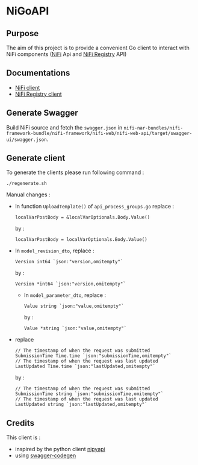 # NiGoAPI

## Purpose

The aim of this project is to provide a convenient Go client to interact with NiFi components ([NiFi](https://nifi.apache.org/) Api and [NiFi Registry](https://nifi.apache.org/registry.html) API)

## Documentations

- [NiFi client](pkg/registry/README.md)
- [NiFi Registry client](pkg/registry/README.md)

## Generate Swagger

Build NiFi source and fetch the `swagger.json` in `nifi-nar-bundles/nifi-framework-bundle/nifi-framework/nifi-web/nifi-web-api/target/swagger-ui/swagger.json`.

## Generate client

To generate the clients please run following command : 

```console
./regenerate.sh
```

Manual changes : 

- In function `UploadTemplate()` of `api_process_groups.go` replace :

  ```golang
  localVarPostBody = &localVarOptionals.Body.Value()
  ```
  
  by :
  
  ```golang
  localVarPostBody = localVarOptionals.Body.Value()
  ```  
  
- In `model_revision_dto`, replace : 

  ```golang
  Version int64 `json:"version,omitempty"`
  ```
  
  by :
  
  ```golang
  Version *int64 `json:"version,omitempty"`
  ```  
  
  - In `model_parameter_dto`, replace : 
  
    ```golang
    Value string `json:"value,omitempty"`
    ```
    
    by :
    
    ```golang
    Value *string `json:"value,omitempty"`
    ``` 
  
- replace 

  ```golang
  // The timestamp of when the request was submitted
  SubmissionTime Time.time `json:"submissionTime,omitempty"`
  // The timestamp of when the request was last updated
  LastUpdated Time.time `json:"lastUpdated,omitempty"`
  ```
 
  by : 
  
  ```golang
  // The timestamp of when the request was submitted
  SubmissionTime string `json:"submissionTime,omitempty"`
  // The timestamp of when the request was last updated
  LastUpdated string `json:"lastUpdated,omitempty"`
  ```
  
 
 

## Credits

This client is : 

- inspired by the python client [nipyapi](https://github.com/Chaffelson/nipyapi)
- using [swagger-codegen](https://swagger.io/tools/swagger-codegen/)